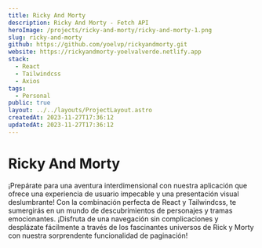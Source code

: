```yaml
---
title: Ricky And Morty
description: Ricky And Morty - Fetch API
heroImage: /projects/ricky-and-morty/ricky-and-morty-1.png
slug: ricky-and-morty
github: https://github.com/yoelvp/rickyandmorty.git
website: https://rickyandmorty-yoelvalverde.netlify.app
stack:
  - React
  - Tailwindcss
  - Axios
tags:
  - Personal
public: true
layout: ../../layouts/ProjectLayout.astro
createdAt: 2023-11-27T17:36:12
updatedAt: 2023-11-27T17:36:12
---
```


# Ricky And Morty
¡Prepárate para una aventura interdimensional con nuestra aplicación que ofrece una experiencia de usuario impecable y una presentación visual deslumbrante! Con la combinación perfecta de React y Tailwindcss, te sumergirás en un mundo de descubrimientos de personajes y tramas emocionantes. ¡Disfruta de una navegación sin complicaciones y desplázate fácilmente a través de los fascinantes universos de Rick y Morty con nuestra sorprendente funcionalidad de paginación!

